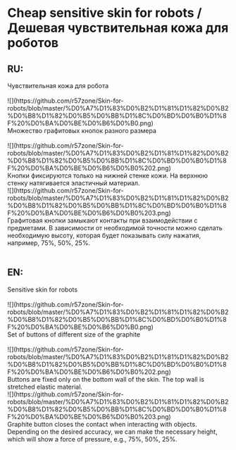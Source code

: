 Cheap sensitive skin for robots / Дешевая чувствительная кожа для роботов
===============
<h2>RU:</h2>
Чувствительная кожа для робота<br>
<br>![](https://github.com/r57zone/Skin-for-robots/blob/master/%D0%A7%D1%83%D0%B2%D1%81%D1%82%D0%B2%D0%B8%D1%82%D0%B5%D0%BB%D1%8C%D0%BD%D0%B0%D1%8F%20%D0%BA%D0%BE%D0%B6%D0%B0.png)
<br>
Множество графитовых кнопок разного размера<br>
<br>
![](https://github.com/r57zone/Skin-for-robots/blob/master/%D0%A7%D1%83%D0%B2%D1%81%D1%82%D0%B2%D0%B8%D1%82%D0%B5%D0%BB%D1%8C%D0%BD%D0%B0%D1%8F%20%D0%BA%D0%BE%D0%B6%D0%B0%202.png)
<br>Кнопки фиксируются только на нижней стенке кожи. На верхнюю стенку натягивается эластичный материал.
<br>
![](https://github.com/r57zone/Skin-for-robots/blob/master/%D0%A7%D1%83%D0%B2%D1%81%D1%82%D0%B2%D0%B8%D1%82%D0%B5%D0%BB%D1%8C%D0%BD%D0%B0%D1%8F%20%D0%BA%D0%BE%D0%B6%D0%B0%203.png)
<br>
Графитовая кнопки замыкают контакты при взаимодействии с предметами. В зависимости от необходимой точности можно сделать необходимую высоту, которая будет показывать силу нажатия, например, 75%, 50%, 25%. 
<br><br>
<h2>EN:</h2>
Sensitive skin for robots<br>
<br>![](https://github.com/r57zone/Skin-for-robots/blob/master/%D0%A7%D1%83%D0%B2%D1%81%D1%82%D0%B2%D0%B8%D1%82%D0%B5%D0%BB%D1%8C%D0%BD%D0%B0%D1%8F%20%D0%BA%D0%BE%D0%B6%D0%B0.png)
<br>
Set of buttons of different size of the graphite<br>
<br>
![](https://github.com/r57zone/Skin-for-robots/blob/master/%D0%A7%D1%83%D0%B2%D1%81%D1%82%D0%B2%D0%B8%D1%82%D0%B5%D0%BB%D1%8C%D0%BD%D0%B0%D1%8F%20%D0%BA%D0%BE%D0%B6%D0%B0%202.png)
<br>Buttons are fixed only on the bottom wall of the skin. The top wall is stretched elastic material.
<br>
![](https://github.com/r57zone/Skin-for-robots/blob/master/%D0%A7%D1%83%D0%B2%D1%81%D1%82%D0%B2%D0%B8%D1%82%D0%B5%D0%BB%D1%8C%D0%BD%D0%B0%D1%8F%20%D0%BA%D0%BE%D0%B6%D0%B0%203.png)
<br>
Graphite button closes the contact when interacting with objects. Depending on the desired accuracy, we can make the necessary height, which will show a force of pressure, e.g., 75%, 50%, 25%. 
<br><br>
